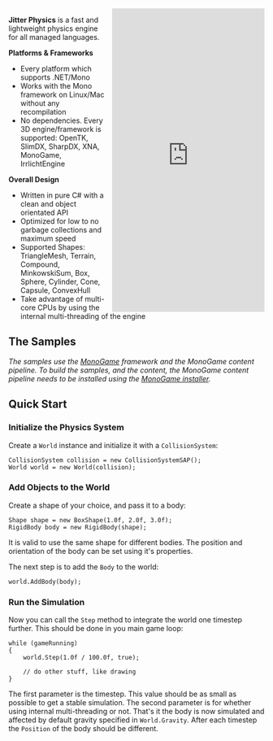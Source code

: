 
<iframe src="https://appetize.io/embed/287p205t6jfk8t7pu6am2wn08c?device=nexus5&scale=75&autoplay=true&orientation=portrait&deviceColor=black" 
        width="300px" height="597px" frameborder="0" scrolling="no"
        style="float:right;margin-left:1em;"></iframe>

**Jitter Physics** is a fast and lightweight physics engine for all managed 
languages.

**Platforms & Frameworks**
 - Every platform which supports .NET/Mono 
 - Works with the Mono framework on Linux/Mac without any recompilation 
 - No dependencies. Every 3D engine/framework is supported: OpenTK, SlimDX, 
   SharpDX, XNA, MonoGame, IrrlichtEngine 

**Overall Design** 
 - Written in pure C# with a clean and object orientated API 
 - Optimized for low to no garbage collections and maximum speed 
 - Supported Shapes: TriangleMesh, Terrain, Compound, MinkowskiSum, Box, Sphere, 
   Cylinder, Cone, Capsule, ConvexHull 
 - Take advantage of multi-core CPUs by using the internal multi-threading of 
   the engine 

## The Samples
_The samples use the [MonoGame][mg] framework and the MonoGame content 
pipeline. To build the samples, and the content, the MonoGame content
pipeline needs to be installed using the [MonoGame installer][mg-setup]._ 

## Quick Start

### Initialize the Physics System
Create a `World` instance and initialize it with a `CollisionSystem`:

    CollisionSystem collision = new CollisionSystemSAP();
    World world = new World(collision);

### Add Objects to the World
Create a shape of your choice, and pass it to a body:

    Shape shape = new BoxShape(1.0f, 2.0f, 3.0f);
    RigidBody body = new RigidBody(shape);

It is valid to use the same shape for different bodies. The 
position and orientation of the body can be set using it's properties.

The next step is to add the `Body` to the world:
 
    world.AddBody(body);
 
### Run the Simulation
Now you can call the `Step` method to integrate the world one timestep further. 
This should be done in you main game loop:
 
    while (gameRunning)
    {
        world.Step(1.0f / 100.0f, true);
        
        // do other stuff, like drawing
    }
 
The first parameter is the timestep. This value should be as small as possible 
to get a stable simulation. The second parameter is for whether using internal 
multi-threading or not. That's it the body is now simulated and affected by 
default gravity specified in `World.Gravity`. After each timestep the `Position` 
of the body should be different.

[mg]: http://www.monogame.net/
[mg-setup]: http://www.monogame.net/2015/04/29/monogame-3-4/
